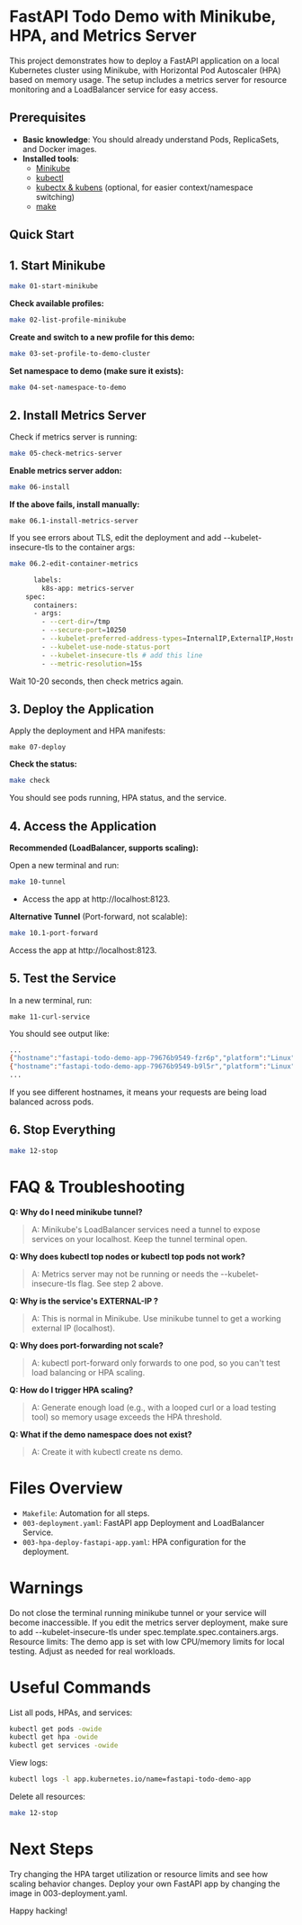 # FastAPI Todo Demo with Minikube, HPA, and Metrics Server

This project demonstrates how to deploy a FastAPI application on a local Kubernetes cluster using Minikube, with Horizontal Pod Autoscaler (HPA) based on memory usage. The setup includes a metrics server for resource monitoring and a LoadBalancer service for easy access.

## Prerequisites

- **Basic knowledge**: You should already understand Pods, ReplicaSets, and Docker images.
- **Installed tools**:  
  - [Minikube](https://minikube.sigs.k8s.io/docs/)
  - [kubectl](https://kubernetes.io/docs/tasks/tools/)
  - [kubectx & kubens](https://github.com/ahmetb/kubectx) (optional, for easier context/namespace switching)
  - [make](https://www.gnu.org/software/make/)

## Quick Start

## 1. Start Minikube

```sh
make 01-start-minikube
```


**Check available profiles:**

```sh
make 02-list-profile-minikube
```

**Create and switch to a new profile for this demo:**
```sh
make 03-set-profile-to-demo-cluster
```

**Set namespace to demo (make sure it exists):**

```sh
make 04-set-namespace-to-demo
```

## 2. Install Metrics Server

Check if metrics server is running:

```sh
make 05-check-metrics-server

```

**Enable metrics server addon:**
```sh
make 06-install
```

**If the above fails, install manually:**
```
make 06.1-install-metrics-server
```

If you see errors about TLS, edit the deployment and add --kubelet-insecure-tls to the container args:
```sh
make 06.2-edit-container-metrics
```

```bash
      labels:
        k8s-app: metrics-server
    spec:
      containers:
      - args:
        - --cert-dir=/tmp
        - --secure-port=10250
        - --kubelet-preferred-address-types=InternalIP,ExternalIP,Hostname
        - --kubelet-use-node-status-port
        - --kubelet-insecure-tls # add this line
        - --metric-resolution=15s
```

Wait 10-20 seconds, then check metrics again.

## 3. Deploy the Application

Apply the deployment and HPA manifests:
```
make 07-deploy
```

**Check the status:**
```bash
make check
```
You should see pods running, HPA status, and the service.

## 4. Access the Application

**Recommended (LoadBalancer, supports scaling):**

Open a new terminal and run:
```sh
make 10-tunnel
```

- Access the app at http://localhost:8123.

**Alternative Tunnel** (Port-forward, not scalable):
```bash
make 10.1-port-forward
```

Access the app at http://localhost:8123.

## 5. Test the Service

In a new terminal, run:
```
make 11-curl-service
```

You should see output like:
```bash
...
{"hostname":"fastapi-todo-demo-app-79676b9549-fzr6p","platform":"Linux","version":"hpa-v22"}
{"hostname":"fastapi-todo-demo-app-79676b9549-b9l5r","platform":"Linux","version":"hpa-v22"}
...
```

If you see different hostnames, it means your requests are being load balanced across pods.

## 6. Stop Everything
```sh
make 12-stop
```
# FAQ & Troubleshooting

**Q: Why do I need minikube tunnel?**
> A: Minikube's LoadBalancer services need a tunnel to expose services on your localhost. Keep the tunnel terminal open.

**Q: Why does kubectl top nodes or kubectl top pods not work?**
> A: Metrics server may not be running or needs the --kubelet-insecure-tls flag. See step 2 above.

**Q: Why is the service's EXTERNAL-IP <pending>?**
> A: This is normal in Minikube. Use minikube tunnel to get a working external IP (localhost).

**Q: Why does port-forwarding not scale?**
> A: kubectl port-forward only forwards to one pod, so you can't test load balancing or HPA scaling.

**Q: How do I trigger HPA scaling?**
> A: Generate enough load (e.g., with a looped curl or a load testing tool) so memory usage exceeds the HPA threshold.

**Q: What if the demo namespace does not exist?**
> A: Create it with kubectl create ns demo.

# Files Overview

- `Makefile`: Automation for all steps.
- `003-deployment.yaml`: FastAPI app Deployment and LoadBalancer Service.
- `003-hpa-deploy-fastapi-app.yaml`: HPA configuration for the deployment.

# Warnings
Do not close the terminal running minikube tunnel or your service will become inaccessible.
If you edit the metrics server deployment, make sure to add --kubelet-insecure-tls under spec.template.spec.containers.args.
Resource limits: The demo app is set with low CPU/memory limits for local testing. Adjust as needed for real workloads.

# Useful Commands
List all pods, HPAs, and services:
```sh
kubectl get pods -owide
kubectl get hpa -owide
kubectl get services -owide
```
View logs:
```sh
kubectl logs -l app.kubernetes.io/name=fastapi-todo-demo-app
```

Delete all resources:
```sh
make 12-stop
```

# Next Steps
Try changing the HPA target utilization or resource limits and see how scaling behavior changes.
Deploy your own FastAPI app by changing the image in 003-deployment.yaml.

Happy hacking!